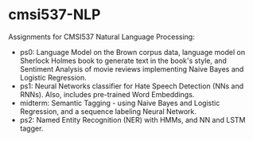 # cmsi537-NLP
Assignments for CMSI537 Natural Language Processing:
* ps0: Language Model on the Brown corpus data, language model on Sherlock Holmes book to generate text in the book's style, and Sentiment Analysis of movie reviews implementing Naive Bayes and Logistic Regression.
* ps1: Neural Networks classifier for Hate Speech Detection (NNs and RNNs). Also, includes pre-trained Word Embeddings.
* midterm: Semantic Tagging - using Naive Bayes and Logistic Regression, and a sequence labeling Neural Network.
* ps2: Named Entity Recognition (NER) with HMMs, and NN and LSTM tagger.
